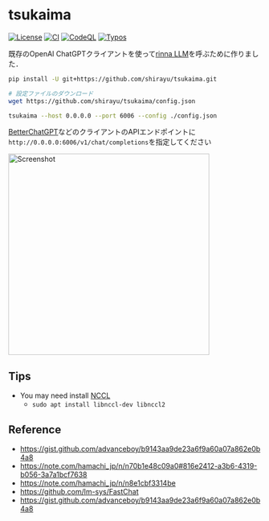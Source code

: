 
# tsukaima

[![License](https://img.shields.io/badge/License-AGPL%203.0-blue.svg)](https://github.com/shirayu/tsukaima/blob/main/LICENSE.txt)
[![CI](https://github.com/shirayu/tsukaima/actions/workflows/ci.yml/badge.svg)](https://github.com/shirayu/tsukaima/actions/workflows/ci.yml)
[![CodeQL](https://github.com/shirayu/tsukaima/actions/workflows/codeql-analysis.yml/badge.svg)](https://github.com/shirayu/tsukaima/actions/workflows/codeql-analysis.yml)
[![Typos](https://github.com/shirayu/tsukaima/actions/workflows/typos.yml/badge.svg)](https://github.com/shirayu/tsukaima/actions/workflows/typos.yml)

既存のOpenAI ChatGPTクライアントを使って[rinna LLM](https://huggingface.co/rinna/japanese-gpt-neox-3.6b-instruction-ppo)を呼ぶために作りました．

```bash
pip install -U git+https://github.com/shirayu/tsukaima.git

# 設定ファイルのダウンロード
wget https://github.com/shirayu/tsukaima/config.json

tsukaima --host 0.0.0.0 --port 6006 --config ./config.json    
```

[BetterChatGPT](https://github.com/ztjhz/BetterChatGPT)などのクライアントのAPIエンドポイントに``http://0.0.0.0:6006/v1/chat/completions``を指定してください

<img src="https://user-images.githubusercontent.com/963961/243084955-0e3ee7db-d570-40f7-867a-6c9ec708588b.png" alt="Screenshot" width="400">

## Tips

- You may need install [NCCL](https://developer.nvidia.com/nccl/nccl-download)
    - ``sudo apt install libnccl-dev libnccl2``

## Reference

- <https://gist.github.com/advanceboy/b9143aa9de23a6f9a60a07a862e0b4a8>
- <https://note.com/hamachi_jp/n/n70b1e48c09a0#816e2412-a3b6-4319-b056-3a7a1bcf7638>
- <https://note.com/hamachi_jp/n/n8e1cbf3314be>
- <https://github.com/lm-sys/FastChat>
- <https://gist.github.com/advanceboy/b9143aa9de23a6f9a60a07a862e0b4a8>
